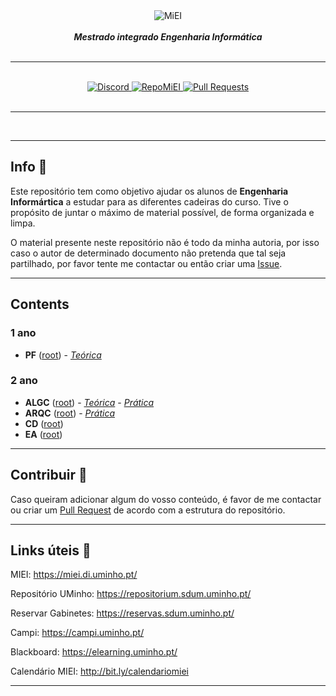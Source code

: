 <div align="center">
    <img src="https://i.imgur.com/GOGaHkq.jpg" align="center" alt="MiEI">
    <br>
    <br>
    <strong><i>Mestrado integrado Engenharia Informática</i></strong>
    <br>
    <br>
    <hr>
    <br>
    <a href="https://discord.gg/m3kVwYM">
        <img src="https://img.shields.io/discord/418433020719136768.svg?colorB=Blue&logo=discord&label=Discord&style=for-the-badge" alt="Discord">
    </a>
    <a href="https://github.com/andreubita/miei-resumos">
        <img src="https://img.shields.io/badge/Resumos-MiEI-orange?style=for-the-badge" alt="RepoMiEI">
    </a>
    <a href="https://github.com/andreubita/miei/pulls">
        <img src="https://img.shields.io/github/issues-pr/andreubita/miei?style=for-the-badge&colorB=37f149" alt="Pull Requests">
    </a>
</div>
<br>
<hr>
<br>

---

## Info 📍
Este repositório tem como objetivo ajudar os alunos de **Engenharia Informártica** a estudar para as diferentes cadeiras do curso. Tive o propósito de juntar o máximo de material possível, de forma organizada e limpa.

O material presente neste repositório não é todo da minha autoria, por isso caso o autor de determinado documento não pretenda que tal seja partilhado, por favor tente me contactar ou então criar uma [Issue](https://github.com/andreubita/miei/issues).

---

## Contents

### 1 ano

- **PF** ([root](https://github.com/andreubita/miei/tree/master/src/1ano/pf)) - [*Teórica*](https://github.com/andreubita/miei/tree/master/src/1ano/pf/trc)

### 2 ano

- **ALGC** ([root](https://github.com/andreubita/miei/tree/master/src/2ano/algc)) - [*Teórica*](https://github.com/andreubita/miei/tree/master/src/2ano/algc/trc) - [*Prática*](https://github.com/andreubita/miei/tree/master/src/2ano/algc/prt)
- **ARQC** ([root](https://github.com/andreubita/miei/tree/master/src/2ano/arqc)) - [*Prática*](https://github.com/andreubita/miei/tree/master/src/2ano/arqc/prt)
- **CD** ([root](https://github.com/andreubita/miei/tree/master/src/2ano/cd))
- **EA** ([root](https://github.com/andreubita/miei/tree/master/src/2ano/ea))

---

## Contribuir 📩
Caso queiram adicionar algum do vosso conteúdo, é favor de me contactar ou criar um [Pull Request](https://github.com/andreubita/miei/pulls) de acordo com a estrutura do repositório.

---

## Links úteis 🔗

MIEI: https://miei.di.uminho.pt/

Repositório UMinho: https://repositorium.sdum.uminho.pt/

Reservar Gabinetes: https://reservas.sdum.uminho.pt/

Campi: https://campi.uminho.pt/

Blackboard: https://elearning.uminho.pt/

Calendário MIEI: http://bit.ly/calendariomiei

---